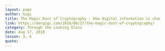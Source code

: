 ```yaml
---
layout: page
author: Gigi
title: The Magic Dust of Cryptography - How digital information is changing our society
link: https://dergigi.com/2018/08/17/the-magic-dust-of-cryptography/
category: Through the Looking Glass
date: Aug 17, 2018
lesson: 3, 6
quote: 
---
```

